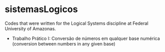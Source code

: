 # sistemasLogicos
Codes that were written for the Logical Systems discipline at Federal University of Amazonas.

- Trabalho Prático I: Conversão de números em qualquer base numérica (conversion between numbers in any given base)
